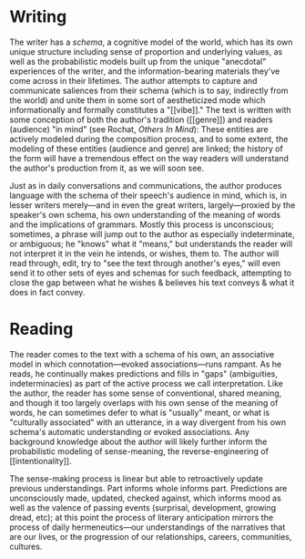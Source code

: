 # Writing

The writer has a *schema*, a cognitive model of the world, which has its own unique structure including sense of proportion and underlying values, as well as the probabilistic models built up from the unique "anecdotal" experiences of the writer, and the information-bearing materials they've come across in their lifetimes. The author attempts to capture and communicate saliences from their schema (which is to say, indirectly from the world) and unite them in some sort of aestheticized mode which informationally and formally constitutes a "[[vibe]]." The text is written with some conception of both the author's tradition ([[genre]]) and readers (audience) "in mind" (see Rochat, *Others In Mind*): These entities are actively modeled during the composition process, and to some extent, the modeling of these entities (audience and genre) are linked; the history of the form will have a tremendous effect on the way readers will understand the author's production from it, as we will soon see.

Just as in daily conversations and communications, the author produces language with the schema of their speech's audience in mind, which is, in lesser writers merely—and in even the great writers, largely—proxied by the speaker's own schema, his own understanding of the meaning of words and the implications of grammars. Mostly this process is unconscious; sometimes, a phrase will jump out to the author as especially indeterminate, or ambiguous; he "knows" what it "means," but understands the reader will not interpret it in the vein he intends, or wishes, them to. The author will read through, edit, try to "see the text through another's eyes," will even send it to other sets of eyes and schemas for such feedback, attempting to close the gap between what he wishes & believes his text conveys & what it does in fact convey. 

# Reading

The reader comes to the text with a schema of his own, an associative model in which connotation—evoked associations—runs rampant. As he reads, he continually makes predictions and fills in "gaps" (ambiguities, indeterminacies) as part of the  active process we call interpretation. Like the author, the reader has some sense of conventional, shared meaning, and though it too largely overlaps with his own sense of the meaning of words, he can sometimes defer to what is "usually" meant, or what is "culturally associated" with an utterance, in a way divergent from his own schema's automatic understanding or evoked associations. Any background knowledge about the author will likely further inform the probabilistic modeling of sense-meaning, the reverse-engineering of [[intentionality]]. 

The sense-making process is linear but able to retroactively update previous understandings. Part informs whole informs part. Predictions are unconsciously made, updated, checked against, which informs mood as well as the valence of passing events (surprisal, development, growing dread, etc); at this point the process of literary anticipation mirrors the process of daily hermeneutics—our understandings of the narratives that are our lives, or the progression of our relationships, careers, communities, cultures.